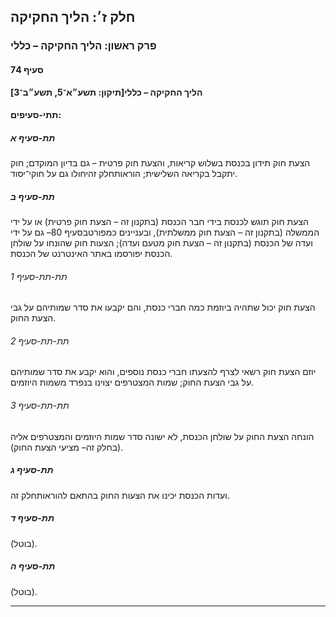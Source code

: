 ## חלק ז׳: הליך החקיקה

### פרק ראשון: הליך החקיקה – כללי

#### סעיף 74

**הליך החקיקה – כללי[תיקון: תשע״א־5, תשע״ב־3]**



#### תתי-סעיפים:

##### תת-סעיף א

הצעת חוק תידון בכנסת בשלוש קריאות, והצעת חוק פרטית – גם בדיון המוקדם; חוק יתקבל בקריאה השלישית; הוראותחלק זהיחולו גם על חוקי־יסוד.

##### תת-סעיף ב

הצעת חוק 
תוגש לכנסת בידי חבר הכנסת (בתקנון זה – הצעת חוק פרטית) או על ידי הממשלה 
(בתקנון זה – הצעת חוק ממשלתית), ובעניינים כמפורטבסעיף 80– גם על ידי ועדה של הכנסת (בתקנון זה – הצעת חוק מטעם ועדה); הצעות חוק שהונחו על שולחן הכנסת יפורסמו באתר האינטרנט של הכנסת.

###### תת-תת-סעיף 1

הצעת חוק יכול שתהיה ביוזמת כמה חברי כנסת, והם יקבעו את סדר שמותיהם על גבי הצעת החוק.

###### תת-תת-סעיף 2

יוזם הצעת 
חוק רשאי לצרף להצעתו חברי כנסת נוספים, והוא יקבע את סדר שמותיהם על גבי 
הצעת החוק; שמות המצטרפים יצוינו בנפרד משמות היוזמים.

###### תת-תת-סעיף 3

הונחה הצעת החוק על שולחן הכנסת, לא ישונה סדר שמות היוזמים והמצטרפים אליה (בחלק זה– מציעי הצעת החוק).

##### תת-סעיף ג

ועדות הכנסת יכינו את הצעות החוק בהתאם להוראותחלק זה.

##### תת-סעיף ד

(בוטל).

##### תת-סעיף ה

(בוטל).

----

